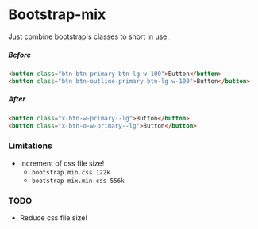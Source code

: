 # Bootstrap-mix
Just combine bootstrap's classes to short in use.

##### Before
```html
<button class="btn btn-primary btn-lg w-100">Button</button>
<button class="btn btn-outline-primary btn-lg w-100">Button</button>
```

##### After
```html
<button class="x-btn-w-primary--lg">Button</button>
<button class="x-btn-o-w-primary--lg">Button</button>
```

### Limitations
  - Increment of css file size!
    - `bootstrap.min.css 122k`
    - `bootstrap-mix.min.css 556k`

### TODO
  - Reduce css file size!
